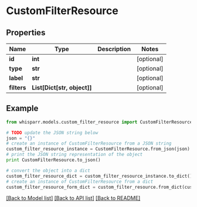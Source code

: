 # CustomFilterResource


## Properties

Name | Type | Description | Notes
------------ | ------------- | ------------- | -------------
**id** | **int** |  | [optional] 
**type** | **str** |  | [optional] 
**label** | **str** |  | [optional] 
**filters** | **List[Dict[str, object]]** |  | [optional] 

## Example

```python
from whisparr.models.custom_filter_resource import CustomFilterResource

# TODO update the JSON string below
json = "{}"
# create an instance of CustomFilterResource from a JSON string
custom_filter_resource_instance = CustomFilterResource.from_json(json)
# print the JSON string representation of the object
print CustomFilterResource.to_json()

# convert the object into a dict
custom_filter_resource_dict = custom_filter_resource_instance.to_dict()
# create an instance of CustomFilterResource from a dict
custom_filter_resource_form_dict = custom_filter_resource.from_dict(custom_filter_resource_dict)
```
[[Back to Model list]](../README.md#documentation-for-models) [[Back to API list]](../README.md#documentation-for-api-endpoints) [[Back to README]](../README.md)


